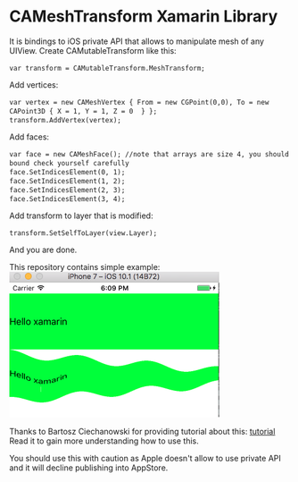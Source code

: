 # CAMeshTransform Xamarin Library

It is bindings to iOS private API that allows to manipulate mesh of any UIView.
Create CAMutableTransform like this:
```
var transform = CAMutableTransform.MeshTransform;
```
Add vertices:
```
var vertex = new CAMeshVertex { From = new CGPoint(0,0), To = new CAPoint3D { X = 1, Y = 1, Z = 0  } };
transform.AddVertex(vertex); 
```
Add faces:
```
var face = new CAMeshFace(); //note that arrays are size 4, you should bound check yourself carefully
face.SetIndicesElement(0, 1);
face.SetIndicesElement(1, 2);
face.SetIndicesElement(2, 3);
face.SetIndicesElement(3, 4);
```
Add transform to layer that is modified:
```
transform.SetSelfToLayer(view.Layer);
```
And you are done.

This repository contains simple example: 
![alt sample](https://github.com/olegtyshcneko/CAMeshTransform/blob/master/sample_screen.png)

Thanks to Bartosz Ciechanowski for providing tutorial about this: [tutorial](http://ciechanowski.me/blog/2014/05/14/mesh-transforms/)
Read it to gain more understanding how to use this.

You should use this with caution as Apple doesn't allow to use private API and it will decline publishing into AppStore.
